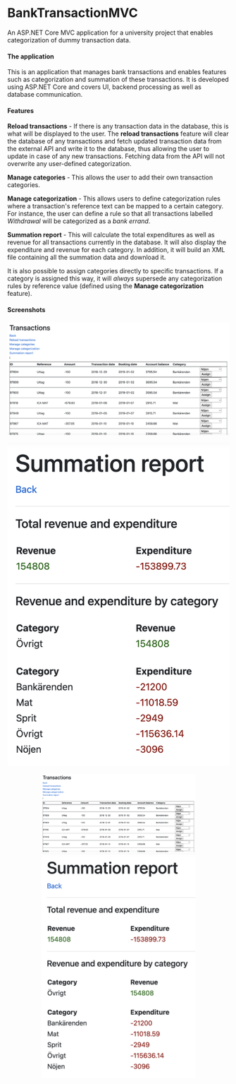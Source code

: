 # BankTransactionMVC
An ASP.NET Core MVC application for a university project that enables categorization of dummy transaction data.

#### The application
This is an application that manages bank transactions and enables features such as categorization and summation of these transactions. It is developed using ASP.NET Core and covers UI, backend processing as well as database communication.

#### Features
**Reload transactions** - If there is any transaction data in the database, this is what will be displayed to the user. The **reload transactions** feature will clear the database of any transactions and fetch updated transaction data from the external API and write it to the database, thus allowing the user to update in case of any new transactions. Fetching data from the API will not overwrite any user-defined categorization.

**Manage categories** - This allows the user to add their own transaction categories.

**Manage categorization** - This allows users to define categorization rules where a transaction's reference text can be mapped to a certain category. For instance, the user can define a rule so that all transactions labelled *Withdrawal* will be categorized as a *bank errand*.

**Summation report** - This will calculate the total expenditures as well as revenue for all transactions currently in the database. It will also display the expenditure and revenue for each category. In addition, it will build an XML file containing all the summation data and download it.

It is also possible to assign categories directly to specific transactions. If a category is assigned this way, it will *always* supersede any categorization rules by reference value (defined using the **Manage categorization** feature).

#### Screenshots
![Listing transactions](screenshots/list_transactions.png)

![Summation report](screenshots/summation_report.png)

<p align="center">
  <img src="screenshots/list_transactions.png" width="350" title="List transactions">
  <img src="screenshots/summation_report.png" width="350" title="Summation report">
</p>
